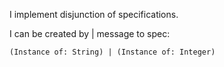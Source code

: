 I implement disjunction of specifications.

I can be created by | message to spec:
	
	(Instance of: String) | (Instance of: Integer)